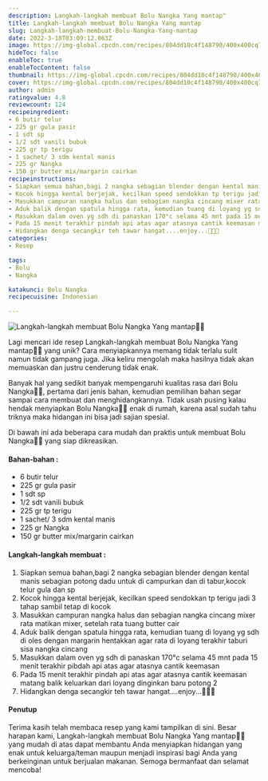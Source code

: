 ```yaml
---
description: Langkah-langkah membuat Bolu Nangka Yang mantap"
title: Langkah-langkah membuat Bolu Nangka Yang mantap
slug: Langkah-langkah-membuat-Bolu-Nangka-Yang-mantap
date: 2022-3-18T03:09:12.063Z
image: https://img-global.cpcdn.com/recipes/804dd10c4f148790/400x400cq70/photo.jpg
hideToc: false
enableToc: true
enableTocContent: false
thumbnail: https://img-global.cpcdn.com/recipes/804dd10c4f148790/400x400cq70/photo.jpg
cover: https://img-global.cpcdn.com/recipes/804dd10c4f148790/400x400cq70/photo.jpg
author: admin
ratingvalue: 4.8
reviewcount: 124
recipeingredient:
- 6 butir telur
- 225 gr gula pasir
- 1 sdt sp
- 1/2 sdt vanili bubuk
- 225 gr tp terigu
- 1 sachet/ 3 sdm kental manis
- 225 gr Nangka
- 150 gr butter mix/margarin cairkan
recipeinstructions:
- Siapkan semua bahan,bagi 2 nangka sebagian blender dengan kental manis sebagian potong dadu untuk di campurkan dan di tabur,kocok telur gula dan sp
- Kocok hingga kental berjejak, kecilkan speed sendokkan tp terigu jadi 3 tahap sambil tetap di kocok
- Masukkan campuran nangka halus dan sebagian nangka cincang mixer rata matikan mixer, setelah rata tuang butter cair
- Aduk balik dengan spatula hingga rata, kemudian tuang di loyang yg sdh di oles dengan margarin hentakkan agar rata di loyang terakhir taburi sisa nangka cincang
- Masukkan dalam oven yg sdh di panaskan 170°c selama 45 mnt pada 15 menit terakhir pibdah api atas agar atasnya cantik keemasan
- Pada 15 menit terakhir pindah api atas agar atasnya cantik keemasan matang balik keluarkan dari loyang dinginkan baru potong 2
- Hidangkan denga secangkir teh tawar hangat....enjoy...🌺🌺🌺
categories:
- Resep

tags:
- Bolu
- Nangka

katakunci: Bolu Nangka
recipecuisine: Indonesian

---
```


![Langkah-langkah membuat Bolu Nangka Yang mantap👩‍🍳](https://img-global.cpcdn.com/recipes/804dd10c4f148790/400x400cq70/photo.jpg)

Lagi mencari ide resep Langkah-langkah membuat Bolu Nangka Yang mantap👩‍🍳 yang unik? Cara menyiapkannya memang tidak terlalu sulit namun tidak gampang juga. Jika keliru mengolah maka hasilnya tidak akan memuaskan dan justru cenderung tidak enak.

Banyak hal yang sedikit banyak mempengaruhi kualitas rasa dari Bolu Nangka👩‍🍳, pertama dari jenis bahan, kemudian pemilihan bahan segar sampai cara membuat dan menghidangkannya. Tidak usah pusing kalau hendak menyiapkan Bolu Nangka👩‍🍳 enak di rumah, karena asal sudah tahu triknya maka hidangan ini bisa jadi sajian spesial.

Di bawah ini ada beberapa cara mudah dan praktis untuk membuat Bolu Nangka👩‍🍳 yang siap dikreasikan.

<!--inarticleads1-->

#### Bahan-bahan :

- 6 butir telur
- 225 gr gula pasir
- 1 sdt sp
- 1/2 sdt vanili bubuk
- 225 gr tp terigu
- 1 sachet/ 3 sdm kental manis
- 225 gr Nangka
- 150 gr butter mix/margarin cairkan

<!--inarticleads2-->

#### Langkah-langkah membuat :

1. Siapkan semua bahan,bagi 2 nangka sebagian blender dengan kental manis sebagian potong dadu untuk di campurkan dan di tabur,kocok telur gula dan sp
1. Kocok hingga kental berjejak, kecilkan speed sendokkan tp terigu jadi 3 tahap sambil tetap di kocok
1. Masukkan campuran nangka halus dan sebagian nangka cincang mixer rata matikan mixer, setelah rata tuang butter cair
1. Aduk balik dengan spatula hingga rata, kemudian tuang di loyang yg sdh di oles dengan margarin hentakkan agar rata di loyang terakhir taburi sisa nangka cincang
1. Masukkan dalam oven yg sdh di panaskan 170°c selama 45 mnt pada 15 menit terakhir pibdah api atas agar atasnya cantik keemasan
1. Pada 15 menit terakhir pindah api atas agar atasnya cantik keemasan matang balik keluarkan dari loyang dinginkan baru potong 2
1. Hidangkan denga secangkir teh tawar hangat....enjoy...🌺🌺🌺

#### Penutup

Terima kasih telah membaca resep yang kami tampilkan di sini. Besar harapan kami, Langkah-langkah membuat Bolu Nangka Yang mantap👩‍🍳 yang mudah di atas dapat membantu Anda menyiapkan hidangan yang enak untuk keluarga/teman maupun menjadi inspirasi bagi Anda yang berkeinginan untuk berjualan makanan. Semoga bermanfaat dan selamat mencoba!